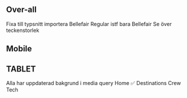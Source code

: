 ## Over-all

Fixa till typsnitt importera Bellefair Regular istf bara Bellefair
Se över teckenstorlek

## Mobile

## TABLET

Alla har uppdaterad bakgrund i media query
Home ✅
Destinations
Crew
Tech
